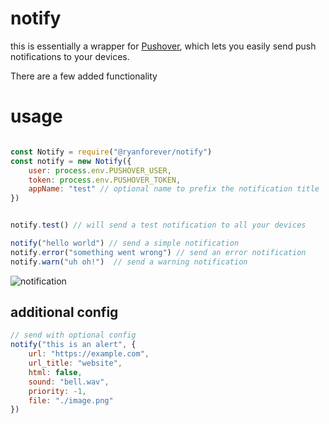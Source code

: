 # notify
this is essentially a wrapper for [Pushover](https://www.npmjs.com/package/pushover-notifications), which lets you easily send push notifications to your devices.

There are a few added functionality


# usage
```javascript

const Notify = require("@ryanforever/notify")
const notify = new Notify({
    user: process.env.PUSHOVER_USER,
    token: process.env.PUSHOVER_TOKEN,
    appName: "test" // optional name to prefix the notification title
})


notify.test() // will send a test notification to all your devices

notify("hello world") // send a simple notification
notify.error("something went wrong") // send an error notification
notify.warn("uh oh!")  // send a warning notification
```


![notification]("https://github.com/ryanfarber/notify/blob/8e87e75d23c535740b3dee38713dcb74af9346df/images/screenshot.png?raw=true")

## additional config
```javascript
// send with optional config
notify("this is an alert", {
    url: "https://example.com",
    url_title: "website",
    html: false,
    sound: "bell.wav",
    priority: -1,
    file: "./image.png"
})
```